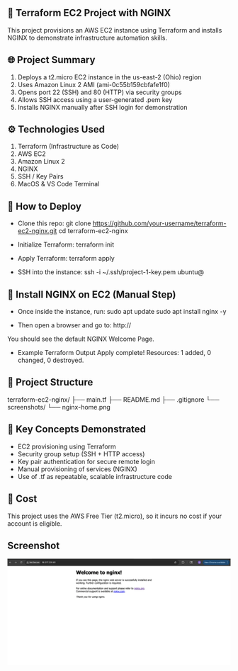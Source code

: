 ## 🚀 Terraform EC2 Project with NGINX
This project provisions an AWS EC2 instance using Terraform and installs NGINX to demonstrate infrastructure automation skills.

## 🌐 Project Summary
1. Deploys a t2.micro EC2 instance in the us-east-2 (Ohio) region
2. Uses Amazon Linux 2 AMI (ami-0c55b159cbfafe1f0)
3. Opens port 22 (SSH) and 80 (HTTP) via security groups
4. Allows SSH access using a user-generated .pem key
5. Installs NGINX manually after SSH login for demonstration

## ⚙️ Technologies Used
1. Terraform (Infrastructure as Code)
2. AWS EC2
3. Amazon Linux 2
4. NGINX
5. SSH / Key Pairs
6. MacOS & VS Code Terminal

## 🚀 How to Deploy

- Clone this repo:
git clone https://github.com/your-username/terraform-ec2-nginx.git
cd terraform-ec2-nginx

- Initialize Terraform:
terraform init

- Apply Terraform:
terraform apply

- SSH into the instance:
ssh -i ~/.ssh/project-1-key.pem ubuntu@<your-ec2-public-ip>

## 🔧 Install NGINX on EC2 (Manual Step)
- Once inside the instance, run:
sudo apt update
sudo apt install nginx -y

- Then open a browser and go to:
http://<your-ec2-public-ip>

You should see the default NGINX Welcome Page.

- Example Terraform Output
Apply complete! Resources: 1 added, 0 changed, 0 destroyed.

## 📁 Project Structure
terraform-ec2-nginx/
├── main.tf
├── README.md
├── .gitignore
└── screenshots/
    └── nginx-home.png

## 🧠 Key Concepts Demonstrated
- EC2 provisioning using Terraform
- Security group setup (SSH + HTTP access)
- Key pair authentication for secure remote login
- Manual provisioning of services (NGINX)
- Use of .tf as repeatable, scalable infrastructure code

## 💸 Cost
This project uses the AWS Free Tier (t2.micro), so it incurs no cost if your account is eligible.

## Screenshot

![NGINX Screenshot](screenshots/nginx-home.png)



